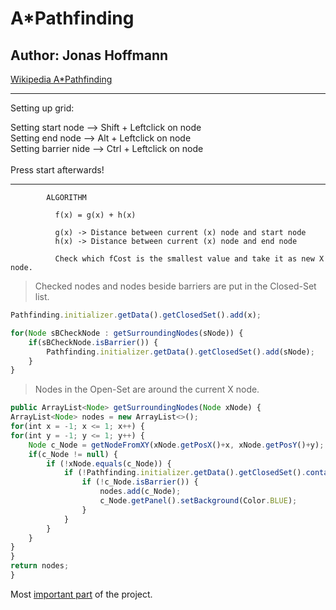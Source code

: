 # A*Pathfinding
## Author: Jonas Hoffmann


[Wikipedia A*Pathfinding](https://de.wikipedia.org/wiki/A*-Algorithmus)

____________________________________________________________

Setting up grid:

Setting start node    -->  Shift + Leftclick on node<br/>
Setting end node      -->  Alt   + Leftclick on node<br/>
Setting barrier nide  -->  Ctrl  + Leftclick on node<br/>
<br/>
Press start afterwards!<br/>

____________________________________________________________


            ALGORITHM

              f(x) = g(x) + h(x)

              g(x) -> Distance between current (x) node and start node
              h(x) -> Distance between current (x) node and end node

              Check which fCost is the smallest value and take it as new X node.
              
                        
              
              
> Checked nodes and nodes beside barriers are put in the Closed-Set list.<br/>

```javascript
Pathfinding.initializer.getData().getClosedSet().add(x);

for(Node sBCheckNode : getSurroundingNodes(sNode)) {
    if(sBCheckNode.isBarrier()) {
        Pathfinding.initializer.getData().getClosedSet().add(sNode);
    }
}
```

> Nodes in the Open-Set are around the current X node.

```javascript
public ArrayList<Node> getSurroundingNodes(Node xNode) {
ArrayList<Node> nodes = new ArrayList<>();
for(int x = -1; x <= 1; x++) {
for(int y = -1; y <= 1; y++) {
    Node c_Node = getNodeFromXY(xNode.getPosX()+x, xNode.getPosY()+y);
    if(c_Node != null) {
        if (!xNode.equals(c_Node)) {
            if (!Pathfinding.initializer.getData().getClosedSet().contains(c_Node)) {
                if (!c_Node.isBarrier()) {
                    nodes.add(c_Node);
                    c_Node.getPanel().setBackground(Color.BLUE);
                }
            }
        }
    }
}
}
return nodes;
}
```



Most [important part](https://github.com/JonasHffm/Pathfinding/blob/master/src/de/jonas/pathfinding/func/Function.java) of the project.





